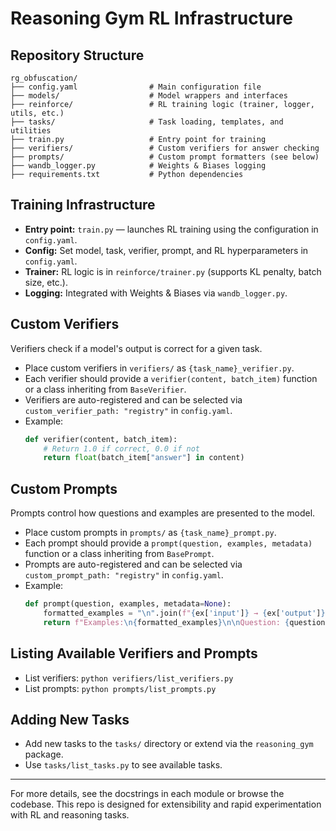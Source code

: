 # Reasoning Gym RL Infrastructure

## Repository Structure

```
rg_obfuscation/
├── config.yaml                # Main configuration file
├── models/                    # Model wrappers and interfaces
├── reinforce/                 # RL training logic (trainer, logger, utils, etc.)
├── tasks/                     # Task loading, templates, and utilities
├── train.py                   # Entry point for training
├── verifiers/                 # Custom verifiers for answer checking
├── prompts/                   # Custom prompt formatters (see below)
├── wandb_logger.py            # Weights & Biases logging
├── requirements.txt           # Python dependencies
```

## Training Infrastructure

- **Entry point:** `train.py` — launches RL training using the configuration in `config.yaml`.
- **Config:** Set model, task, verifier, prompt, and RL hyperparameters in `config.yaml`.
- **Trainer:** RL logic is in `reinforce/trainer.py` (supports KL penalty, batch size, etc.).
- **Logging:** Integrated with Weights & Biases via `wandb_logger.py`.

## Custom Verifiers

Verifiers check if a model's output is correct for a given task.

- Place custom verifiers in `verifiers/` as `{task_name}_verifier.py`.
- Each verifier should provide a `verifier(content, batch_item)` function or a class inheriting from `BaseVerifier`.
- Verifiers are auto-registered and can be selected via `custom_verifier_path: "registry"` in `config.yaml`.
- Example:
  ```python
  def verifier(content, batch_item):
      # Return 1.0 if correct, 0.0 if not
      return float(batch_item["answer"] in content)
  ```

## Custom Prompts

Prompts control how questions and examples are presented to the model.

- Place custom prompts in `prompts/` as `{task_name}_prompt.py`.
- Each prompt should provide a `prompt(question, examples, metadata)` function or a class inheriting from `BasePrompt`.
- Prompts are auto-registered and can be selected via `custom_prompt_path: "registry"` in `config.yaml`.
- Example:
  ```python
  def prompt(question, examples, metadata=None):
      formatted_examples = "\n".join(f"{ex['input']} → {ex['output']}" for ex in examples)
      return f"Examples:\n{formatted_examples}\n\nQuestion: {question}"
  ```

## Listing Available Verifiers and Prompts

- List verifiers: `python verifiers/list_verifiers.py`
- List prompts:   `python prompts/list_prompts.py`

## Adding New Tasks

- Add new tasks to the `tasks/` directory or extend via the `reasoning_gym` package.
- Use `tasks/list_tasks.py` to see available tasks.

---
For more details, see the docstrings in each module or browse the codebase. This repo is designed for extensibility and rapid experimentation with RL and reasoning tasks. 